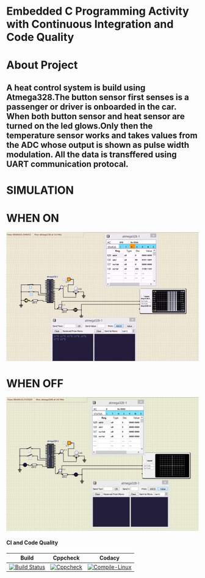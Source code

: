 # Embedded C Programming Activity with Continuous Integration and Code Quality

# About Project
## A heat control system is build using Atmega328.The button sensor first senses is a passenger or driver is onboarded in the car. When both button sensor and heat sensor are turned on the led glows.Only then the temperature sensor works and takes values from the ADC whose output is shown as pulse width modulation. All the data is transffered using UART communication protocal.


# SIMULATION
# WHEN ON
![ON](https://github.com/preethamnalla4/EmbC_Activities/blob/main/Simulation/WHEN%20ON.PNG)

# WHEN OFF
![OFF](https://github.com/preethamnalla4/EmbC_Activities/blob/main/Simulation/WHEN%20OFF.PNG)

#### CI and Code Quality
|Build|Cppcheck|Codacy|
|:--:|:--:|:--:|
[![Build Status](https://github.com/preethamnalla4/EmbC_Activities/actions/workflows/Build.yml/badge.svg)](https://github.com/preethamnalla4/EmbC_Activities/actions/workflows/Build.yml)|[![Cppcheck](https://github.com/preethamnalla4/EmbC_Activities/actions/workflows/CodeQuality.yml/badge.svg)](https://github.com/preethamnalla4/EmbC_Activities/actions/workflows/CodeQuality.yml)|[![Compile-Linux](https://github.com/preethamnalla4/EmbC_Activities/actions/workflows/Compile.yml/badge.svg)](https://github.com/preethamnalla4/EmbC_Activities/actions/workflows/Compile.yml)|
